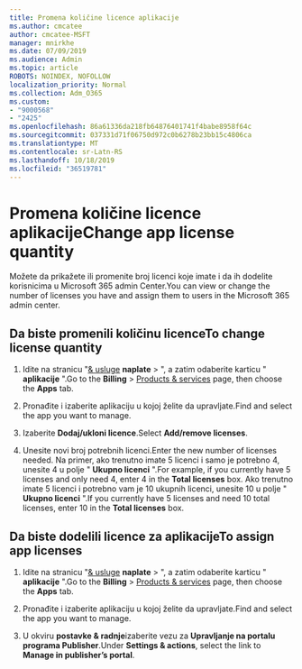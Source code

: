 ```yaml
---
title: Promena količine licence aplikacije
ms.author: cmcatee
author: cmcatee-MSFT
manager: mnirkhe
ms.date: 07/09/2019
ms.audience: Admin
ms.topic: article
ROBOTS: NOINDEX, NOFOLLOW
localization_priority: Normal
ms.collection: Adm_O365
ms.custom:
- "9000568"
- "2425"
ms.openlocfilehash: 86a61336da218fb64876401741f4babe8958f64c
ms.sourcegitcommit: 037331d71f06750d972c0b6278b23bb15c4806ca
ms.translationtype: MT
ms.contentlocale: sr-Latn-RS
ms.lasthandoff: 10/18/2019
ms.locfileid: "36519781"
---
```

# <a name="change-app-license-quantity"></a><span data-ttu-id="97090-102">Promena količine licence aplikacije</span><span class="sxs-lookup"><span data-stu-id="97090-102">Change app license quantity</span></span>

<span data-ttu-id="97090-103">Možete da prikažete ili promenite broj licenci koje imate i da ih dodelite korisnicima u Microsoft 365 admin Center.</span><span class="sxs-lookup"><span data-stu-id="97090-103">You can view or change the number of licenses you have and assign them to users in the Microsoft 365 admin center.</span></span> 

## <a name="to-change-license-quantity"></a><span data-ttu-id="97090-104">Da biste promenili količinu licence</span><span class="sxs-lookup"><span data-stu-id="97090-104">To change license quantity</span></span>

1. <span data-ttu-id="97090-105">Idite na stranicu "[& usluge](https://go.microsoft.com/fwlink/p/?linkid=842054) **naplate** > ", a zatim odaberite karticu " **aplikacije** ".</span><span class="sxs-lookup"><span data-stu-id="97090-105">Go to the **Billing** > [Products & services](https://go.microsoft.com/fwlink/p/?linkid=842054) page, then choose the **Apps** tab.</span></span>

2. <span data-ttu-id="97090-106">Pronađite i izaberite aplikaciju u kojoj želite da upravljate.</span><span class="sxs-lookup"><span data-stu-id="97090-106">Find and select the app you want to manage.</span></span>  

3. <span data-ttu-id="97090-107">Izaberite **Dodaj/ukloni licence**.</span><span class="sxs-lookup"><span data-stu-id="97090-107">Select **Add/remove licenses**.</span></span>

4. <span data-ttu-id="97090-108">Unesite novi broj potrebnih licenci.</span><span class="sxs-lookup"><span data-stu-id="97090-108">Enter the new number of licenses needed.</span></span> <span data-ttu-id="97090-109">Na primer, ako trenutno imate 5 licenci i samo je potrebno 4, unesite 4 u polje " **Ukupno licenci** ".</span><span class="sxs-lookup"><span data-stu-id="97090-109">For example, if you currently have 5 licenses and only need 4, enter 4 in the **Total licenses** box.</span></span> <span data-ttu-id="97090-110">Ako trenutno imate 5 licenci i potrebno vam je 10 ukupnih licenci, unesite 10 u polje " **Ukupno licenci** ".</span><span class="sxs-lookup"><span data-stu-id="97090-110">If you currently have 5 licenses and need 10 total licenses, enter 10 in the **Total licenses** box.</span></span>

## <a name="to-assign-app-licenses"></a><span data-ttu-id="97090-111">Da biste dodelili licence za aplikacije</span><span class="sxs-lookup"><span data-stu-id="97090-111">To assign app licenses</span></span>

1. <span data-ttu-id="97090-112">Idite na stranicu "[& usluge](https://go.microsoft.com/fwlink/p/?linkid=842054) **naplate** > ", a zatim odaberite karticu " **aplikacije** ".</span><span class="sxs-lookup"><span data-stu-id="97090-112">Go to the **Billing** > [Products & services](https://go.microsoft.com/fwlink/p/?linkid=842054) page, then choose the **Apps** tab.</span></span>

2. <span data-ttu-id="97090-113">Pronađite i izaberite aplikaciju u kojoj želite da upravljate.</span><span class="sxs-lookup"><span data-stu-id="97090-113">Find and select the app you want to manage.</span></span>  

3. <span data-ttu-id="97090-114">U okviru **postavke & radnje**izaberite vezu za **Upravljanje na portalu programa Publisher**.</span><span class="sxs-lookup"><span data-stu-id="97090-114">Under **Settings & actions**, select the link to **Manage in publisher’s portal**.</span></span>